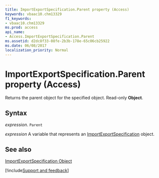 ```yaml
---
title: ImportExportSpecification.Parent property (Access)
keywords: vbaac10.chm13329
f1_keywords:
- vbaac10.chm13329
ms.prod: access
api_name:
- Access.ImportExportSpecification.Parent
ms.assetid: d2dc8f33-08fe-2b3b-178e-65c06cb25922
ms.date: 06/08/2017
localization_priority: Normal
---
```



# ImportExportSpecification.Parent property (Access)

Returns the parent object for the specified object. Read-only  **Object**.


## Syntax

_expression_. `Parent`

_expression_ A variable that represents an [ImportExportSpecification](Access.ImportExportSpecification.md) object.


## See also


[ImportExportSpecification Object](Access.ImportExportSpecification.md)

[!include[Support and feedback](~/includes/feedback-boilerplate.md)]
